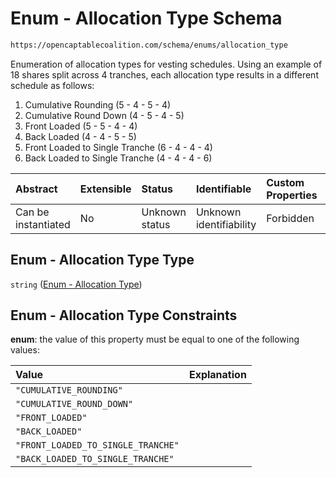 # Enum - Allocation Type Schema

```txt
https://opencaptablecoalition.com/schema/enums/allocation_type
```

Enumeration of allocation types for vesting schedules. Using an example of 18 shares split across 4 tranches, each allocation type results in a different schedule as follows:

1.  Cumulative Rounding (5 - 4 - 5 - 4)
2.  Cumulative Round Down (4 - 5 - 4 - 5)
3.  Front Loaded (5 - 5 - 4 - 4)
4.  Back Loaded (4 - 4 - 5 - 5)
5.  Front Loaded to Single Tranche (6 - 4 - 4 - 4)
6.  Back Loaded to Single Tranche (4 - 4 - 4 - 6)

| Abstract            | Extensible | Status         | Identifiable            | Custom Properties | Additional Properties | Access Restrictions | Defined In                                                                                         |
| :------------------ | :--------- | :------------- | :---------------------- | :---------------- | :-------------------- | :------------------ | :------------------------------------------------------------------------------------------------- |
| Can be instantiated | No         | Unknown status | Unknown identifiability | Forbidden         | Allowed               | none                | [AllocationType.schema.json](../../schema/enums/AllocationType.schema.json "open original schema") |

## Enum - Allocation Type Type

`string` ([Enum - Allocation Type](allocationtype.md))

## Enum - Allocation Type Constraints

**enum**: the value of this property must be equal to one of the following values:

| Value                              | Explanation |
| :--------------------------------- | :---------- |
| `"CUMULATIVE_ROUNDING"`            |             |
| `"CUMULATIVE_ROUND_DOWN"`          |             |
| `"FRONT_LOADED"`                   |             |
| `"BACK_LOADED"`                    |             |
| `"FRONT_LOADED_TO_SINGLE_TRANCHE"` |             |
| `"BACK_LOADED_TO_SINGLE_TRANCHE"`  |             |
